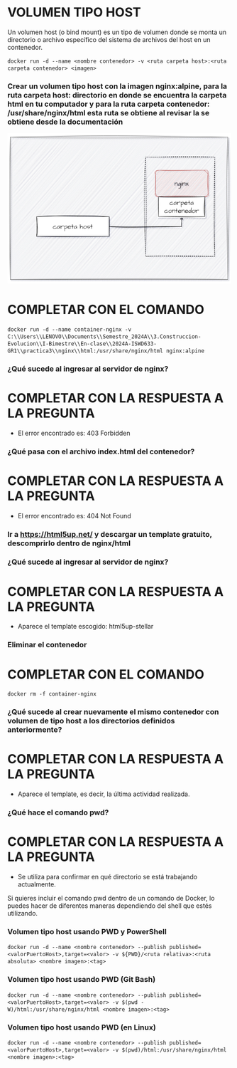 # VOLUMEN TIPO HOST
Un volumen host (o bind mount) es un tipo de volumen donde se monta un directorio o archivo específico del sistema de archivos del host en un contenedor.

```
docker run -d --name <nombre contenedor> -v <ruta carpeta host>:<ruta carpeta contenedor> <imagen> 
```

### Crear un volumen tipo host con la imagen nginx:alpine, para la ruta carpeta host: directorio en donde se encuentra la carpeta html en tu computador y para la ruta carpeta contenedor: /usr/share/nginx/html esta ruta se obtiene al revisar la se obtiene desde la documentación
![Volúmenes](imagenes/volumen-host.PNG)
# COMPLETAR CON EL COMANDO
```
docker run -d --name container-nginx -v C:\\Users\\LENOVO\\Documents\\Semestre_2024A\\3.Construccion-Evolucion\\I-Bimestre\\En-clase\\2024A-ISWD633-GR1\\practica3\\nginx\\html:/usr/share/nginx/html nginx:alpine
```
### ¿Qué sucede al ingresar al servidor de nginx?
# COMPLETAR CON LA RESPUESTA A LA PREGUNTA
- El error encontrado es: 403 Forbidden
### ¿Qué pasa con el archivo index.html del contenedor?
# COMPLETAR CON LA RESPUESTA A LA PREGUNTA
- El error encontrado es: 404 Not Found
### Ir a https://html5up.net/ y descargar un template gratuito, descomprirlo dentro de nginx/html
### ¿Qué sucede al ingresar al servidor de nginx?
# COMPLETAR CON LA RESPUESTA A LA PREGUNTA
- Aparece el template escogido: html5up-stellar
### Eliminar el contenedor
# COMPLETAR CON EL COMANDO
```
docker rm -f container-nginx 
```
### ¿Qué sucede al crear nuevamente el mismo contenedor con volumen de tipo host a los directorios definidos anteriormente?
# COMPLETAR CON LA RESPUESTA A LA PREGUNTA
- Aparece el template, es decir, la última actividad realizada.
### ¿Qué hace el comando pwd?
# COMPLETAR CON LA RESPUESTA A LA PREGUNTA
- Se utiliza para confirmar en qué directorio se está trabajando actualmente.

Si quieres incluir el comando pwd dentro de un comando de Docker, lo puedes hacer de diferentes maneras dependiendo del shell que estés utilizando.


### Volumen tipo host usando PWD y PowerShell
```
docker run -d --name <nombre contenedor> --publish published=<valorPuertoHost>,target=<valor> -v ${PWD}/<ruta relativa>:<ruta absoluta> <nombre imagen>:<tag> 
```

### Volumen tipo host usando PWD (Git Bash)

```
docker run -d --name <nombre contenedor> --publish published=<valorPuertoHost>,target=<valor> -v $(pwd -W)/html:/usr/share/nginx/html <nombre imagen>:<tag> 
```

### Volumen tipo host usando PWD (en Linux)

```
docker run -d --name <nombre contenedor> --publish published=<valorPuertoHost>,target=<valor> -v $(pwd)/html:/usr/share/nginx/html <nombre imagen>:<tag> 
```


